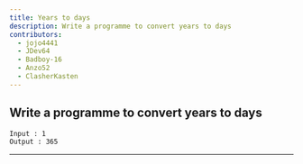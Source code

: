 ```yaml
---
title: Years to days
description: Write a programme to convert years to days
contributors:
  - jojo4441
  - JDev64
  - Badboy-16
  - Anzo52
  - ClasherKasten
---
```


## Write a programme to convert years to days

```txt
Input : 1
Output : 365
```

---
